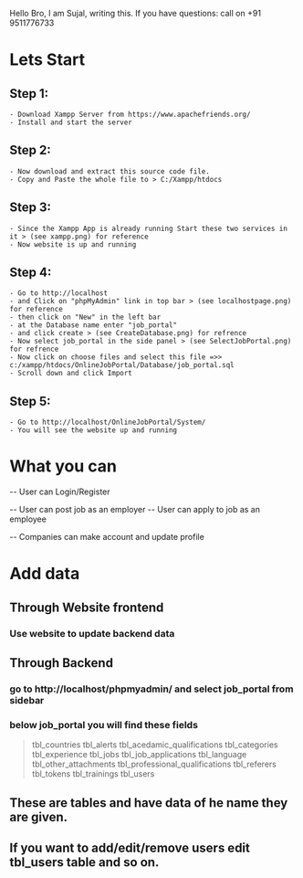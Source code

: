 Hello Bro, I am Sujal, writing this. If you have questions: call on +91 9511776733

# Lets Start

## Step 1:

    - Download Xampp Server from https://www.apachefriends.org/
    - Install and start the server

## Step 2:

    - Now download and extract this source code file.
    - Copy and Paste the whole file to > C:/Xampp/htdocs

## Step 3:

    - Since the Xampp App is already running Start these two services in it > (see xampp.png) for reference
    - Now website is up and running

## Step 4:

    - Go to http://localhost
    - and Click on "phpMyAdmin" link in top bar > (see localhostpage.png) for reference
    - then click on "New" in the left bar
    - at the Database name enter "job_portal"
    - and click create > (see CreateDatabase.png) for refrence
    - Now select job_portal in the side panel > (see SelectJobPortal.png) for refrence
    - Now click on choose files and select this file =>> c:/xampp/htdocs/OnlineJobPortal/Database/job_portal.sql
    - Scroll down and click Import

## Step 5:

    - Go to http://localhost/OnlineJobPortal/System/
    - You will see the website up and running

# What you can

-- User can Login/Register

-- User can post job as an employer
-- User can apply to job as an employee

-- Companies can make account and update profile

# Add data

## Through Website frontend

### Use website to update backend data

## Through Backend

### go to http://localhost/phpmyadmin/ and select job_portal from sidebar

### below job_portal you will find these fields

> tbl_countries
> tbl_alerts
> tbl_acedamic_qualifications
> tbl_categories
> tbl_experience
> tbl_jobs
> tbl_job_applications
> tbl_language
> tbl_other_attachments
> tbl_professional_qualifications
> tbl_referers
> tbl_tokens
> tbl_trainings
> tbl_users

## These are tables and have data of he name they are given.

## If you want to add/edit/remove users edit tbl_users table and so on.
